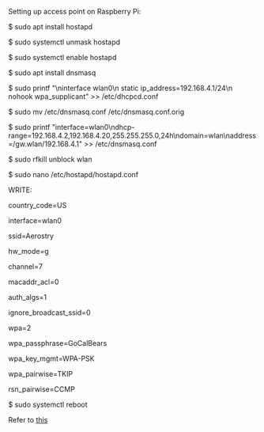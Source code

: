 Setting up access point on Raspberry Pi:

$ sudo apt install hostapd

$ sudo systemctl unmask hostapd

$ sudo systemctl enable hostapd

$ sudo apt install dnsmasq

$ sudo printf "\ninterface wlan0\n    static ip\_address=192.168.4.1/24\n    nohook wpa\_supplicant" >> /etc/dhcpcd.conf

$ sudo mv /etc/dnsmasq.conf /etc/dnsmasq.conf.orig

$ sudo printf "interface=wlan0\ndhcp-range=192.168.4.2,192.168.4.20,255.255.255.0,24h\ndomain=wlan\naddress=/gw.wlan/192.168.4.1" >> /etc/dnsmasq.conf

$ sudo rfkill unblock wlan

$ sudo nano /etc/hostapd/hostapd.conf

WRITE:

country\_code=US

interface=wlan0

ssid=Aerostry

hw\_mode=g

channel=7

macaddr\_acl=0

auth\_algs=1

ignore\_broadcast\_ssid=0

wpa=2

wpa\_passphrase=GoCalBears

wpa\_key\_mgmt=WPA-PSK

wpa\_pairwise=TKIP

rsn\_pairwise=CCMP

$ sudo systemctl reboot

Refer to [this](https://www.raspberrypi.org/documentation/configuration/wireless/access-point-routed.md)

